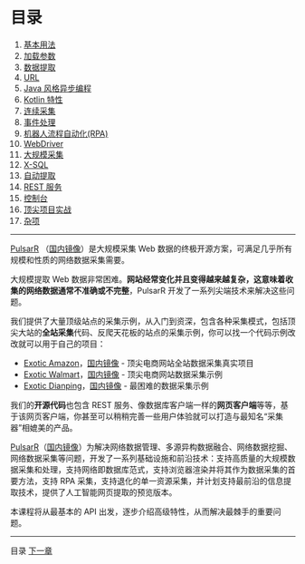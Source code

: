 目录
=

1. [基本用法](2基本用法.md)
2. [加载参数](3加载参数.md)
3. [数据提取](4数据提取.md)
4. [URL](5URL.md)
5. [Java 风格异步编程](6Java风格异步编程.md)
6. [Kotlin 特性](7Kotlin特性.md)
7. [连续采集](8连续采集.md) 
8. [事件处理](9事件处理.md)
9. [机器人流程自动化(RPA)](10机器人流程自动化(RPA).md)
10. [WebDriver](11WebDriver.md)
11. [大规模采集](12大规模采集.md)
12. [X-SQL](13X-SQL.md)
13. [自动提取](14自动提取.md)
14. [REST 服务](15REST服务.md)
15. [控制台](16控制台.md)
16. [顶尖项目实战](17顶尖项目实战.md)
17. [杂项](18杂项.md)

------

[PulsarR](https://github.com/platonai/pulsarr) （[国内镜像](https://gitee.com/platonai_galaxyeye/pulsarr)）是大规模采集 Web 数据的终极开源方案，可满足几乎所有规模和性质的网络数据采集需要。

大规模提取 Web 数据非常困难。**网站经常变化并且变得越来越复杂，这意味着收集的网络数据通常不准确或不完整**，PulsarR 开发了一系列尖端技术来解决这些问题。

我们提供了大量顶级站点的采集示例，从入门到资深，包含各种采集模式，包括顶尖大站的**全站采集**代码、反爬天花板的站点的采集示例，你可以找一个代码示例改改就可以用于自己的项目：

- [Exotic Amazon](https://github.com/platonai/exotic-amazon)，[国内镜像](https://gitee.com/platonai_galaxyeye/exotic-amazon) - 顶尖电商网站全站数据采集真实项目
- [Exotic Walmart](https://github.com/platonai/exotic/tree/main/exotic-app/exotic-OCR-examples/src/main/kotlin/ai/platon/exotic/examples/sites/walmart)，[国内镜像](https://gitee.com/platonai_galaxyeye/exotic/tree/main/exotic-app/exotic-OCR-examples/src/main/kotlin/ai/platon/exotic/examples/sites/walmart) - 顶尖电商网站数据采集示例
- [Exotic Dianping](https://github.com/platonai/exotic/tree/main/exotic-app/exotic-OCR-examples/src/main/kotlin/ai/platon/exotic/examples/sites/food/dianping)，[国内镜像](https://gitee.com/platonai_galaxyeye/exotic/tree/main/exotic-app/exotic-OCR-examples/src/main/kotlin/ai/platon/exotic/examples/sites/food/dianping) - 最困难的数据采集示例

我们的**开源代码**也包含 REST 服务、像数据库客户端一样的**网页客户端**等等，基于该网页客户端，你甚至可以稍稍完善一些用户体验就可以打造与最知名“采集器”相媲美的产品。

[PulsarR](https://github.com/platonai/pulsarr)（[国内镜像](https://gitee.com/platonai_galaxyeye/pulsarr)）为解决网络数据管理、多源异构数据融合、网络数据挖掘、网络数据采集等问题，开发了一系列基础设施和前沿技术：支持高质量的大规模数据采集和处理，支持网络即数据库范式，支持浏览器渲染并将其作为数据采集的首要方法，支持 RPA 采集，支持退化的单一资源采集，并计划支持最前沿的信息提取技术，提供了人工智能网页提取的预览版本。

本课程将从最基本的 API 出发，逐步介绍高级特性，从而解决最棘手的重要问题。

------

目录 [下一章](3加载参数.md)
